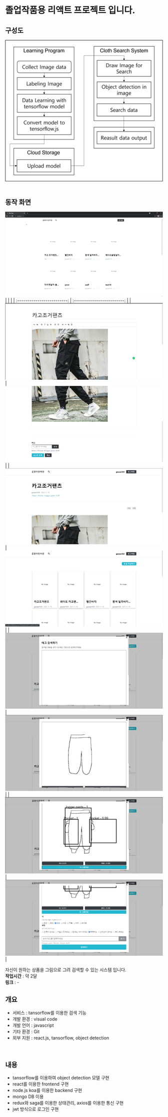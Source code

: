 # 졸업작품용 리액트 프로젝트 입니다.

## 구성도

![구성도](./md/구성도.png)
<br/><br/>

## 동작 화면

![동작화면](./md/ezgif.com-gif-maker.gif)
| | |
| :-------------------------: | :-------------------------: |
| ![동작화면](./md/그림1.png) | ![동작화면](./md/그림2.png) |
| ![동작화면](./md/그림3.png) | ![동작화면](./md/그림4.png) |
| ![동작화면](./md/그림5.png) | ![동작화면](./md/그림6.png) |
| ![동작화면](./md/그림7.png) | ![동작화면](./md/그림8.png) |

자신이 원하는 상품을 그림으로 그려 검색할 수 있는 시스템 입니다.
<br/>
**작업시간** : 약 2달  
**링크** : -
<br/>

## 개요

- 서비스 : tansorflow를 이용한 검색 기능
- 개발 환경 : visual code
- 개발 언어 : javascript
- 기타 환경 : Git
- 외부 지원 : react.js, tansorflow, object detection

<br/>

## 내용

- tansorflow를 이용하여 object detection 모델 구현
- react를 이용한 frontend 구현
- node.js koa를 이용한 backend 구현
- mongo DB 이용
- redux와 saga를 이용한 상태관리, axios를 이용한 통신 구현
- jwt 방식으로 로그인 구현
